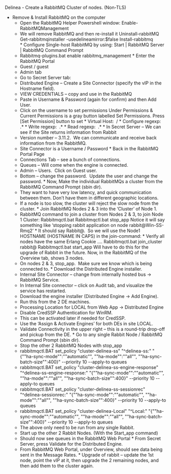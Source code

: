 Delinea - Create a RabbitMQ Cluster of nodes. (Non-TLS)

* Remove & Install RabbitMQ on the computer
  * Open the RabbitMQ Helper Powershell window:
Enable-RabbitMQManagement
  * We will remove RabbitMQ and then re-install it
Uninstall-rabbitMQ
Get-rabbitmqinstaller -usedelineamirror:$false
Install-rabbitmq
* Configure Single-host RabbitMQ by using: Start | RabbitMQ Server | RabbitMQ Command Prompt
  * Rabbitmq-plugins.bat enable rabbitmq_management
* Enter the RabbitMQ Portal
  * Guest / guest
  * Admin tab
  * Go to Secret Server tab:
  * Distributed Engine – Create a Site Connector (specify the vIP in the Hostname field).
  * VIEW CREDENTIALS – copy and use in the RabbitMQ
  * Paste in Username & Password (again for confirm) and then Add User.
  * Click on the username to set permissions
Under Permissions & Current Permissions is a gray button labelled Set Permissions.
Press [Set Permission] button to set
* Virtual Host:  /
* Configure regexp:  .*
* Write regexp:  .*
* Read regexp:  .*
* In Secret Server – We can see if the Site returns information from Rabbit
  * Version number – 3.11.2.  We can communicate and receive back information from the RabbitMQ.
  * Site Connector is a Username / Password 
* Back in the RabbitMQ Portal Page
  * Connections Tab – see a bunch of connections.
  * Queues – Will come when the engine is connected.
  * Admin – Users.  Click on Guest user.
  * Bottom – change the password.  Update the user and change the password.
* Now, Make the individual RabbitMQs a cluster from the RabbitMQ Command Prompt (sbin dir).
  * They want to have very low latency, and quick communication between them. Don’t have them in different geographic locations.
  * If a node is too slow, the cluster will reject the slow node from the cluster.
* Join RabbitMQ Nodes 2 & 3 into the ‘Cluster’ of Node 1.
  * RabbitMQ command to join a cluster from Nodes 2 & 3, to join Node 1 Cluster:
Rabbitmqctl.bat
Rabbitmqctl.bat stop_app
Notice it will say something like ‘stopping rabbit application on node rabbit@Win-SS-Rmq2’
* It should say Rabbit@<HOSTNAME>.  So we will use the Node1 HOSTNAME (HOSTNAME IN CAPS) in the join-command:
* Verify all nodes have the same Erlang Cookie ….
Rabbitmqctl.bat join_cluster rabbit@<Node1 Hostname> 
Rabbitmqctl.bat start_app
Will have to do this for the upgrade of Rabbit in the future.
Now, in the RabbitMQ of the Overview tab, shows 3 nodes.
  * On nodes 2 & 3, stop_app.  Make sure we know which is being connected to.
* Download the Distributed Engine installer.
  * Internal Site Connector – change from internally hosted bus -> RabbitMQ Service.
  * In Internal Site connector – click on Audit tab, and visualize the service has restarted.
  * Download the engine installer (Distributed Engine -> Add Engine).
  * Run this from the 2 DE machines.
  * Processing Location for LOCAL from Web App -> Distributed Engine
  * Disable CredSSP Authentication for WinRM.
  * This can be activated later if needed for CredSSP.
  * Use the ‘Assign & Activate Engines’ for both DEs in site LOCAL.
  * Validate Connectivity in the upper right – this is a round-trip drop-off and pickup from the DE.
* Go to any single Rabbit Node / RabbitMQ Command Prompt (sbin dir).
  * Stop the other 2 RabbitMQ Nodes with stop_app
  * rabbitmqctl.BAT set_policy "cluster-delinea-ss" "^delinea-ss:" "{""ha-sync-mode"":""automatic"", ""ha-mode"":""all"", ""ha-sync-batch-size"":400}" --priority 10 --apply-to queues
  * rabbitmqctl.BAT set_policy "cluster-delinea-ss-engine-response" "^delinea-ss-engine-response:" "{""ha-sync-mode"":""automatic"", ""ha-mode"":""all"", ""ha-sync-batch-size"":400}" --priority 10 --apply-to queues
  * rabbitmqctl.BAT set_policy "cluster-delinea-ss-sessionrec" "^delinea-sessionrec:" "{""ha-sync-mode"":""automatic"", ""ha-mode"":""all"", ""ha-sync-batch-size"":400}" --priority 10 --apply-to queues
  * rabbitmqctl.BAT set_policy "cluster-delinea-Local" "^Local:" "{""ha-sync-mode"":""automatic"", ""ha-mode"":""all"", ""ha-sync-batch-size"":400}" --priority 10 --apply-to queues
  * The above only need to be run from any single Rabbit.
  * Start up the other 2 Rabbit Nodes. (With the Start_app command)
  * Should now see queues in the RabbitMQ Web Portal
* From Secret Server, press Validate for the Distributed Engine.  
  * From RabbitMQ Web Portal, under Overview, should see data being sent in the Message Rates.
* Upgrade of rabbit – update the 1st node, point the vIP at it, then upgrade the 2 remaining nodes, and then add them to the cluster again.
